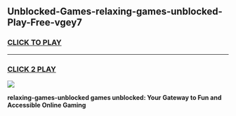 
## Unblocked-Games-relaxing-games-unblocked-Play-Free-vgey7
<h3>
<a href="https://premium76.site?title=relaxing-games-unblocked&ref=18A1">CLICK TO PLAY</a></h3>
<hr>

<h3>
<a href="https://premium76.site?title=relaxing-games-unblocked&ref=18A1">CLICK 2 PLAY</a>
  
</h3>

<a href="https://premium76.site?title=relaxing-games-unblocked&ref=18A1"><img src="https://clearcache.store/games.png"></a>


**relaxing-games-unblocked games unblocked: Your Gateway to Fun and Accessible Online Gaming**
